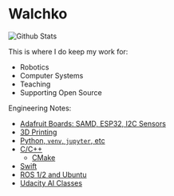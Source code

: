 # Walchko

![Github Stats](https://github-readme-stats.vercel.app/api?username=walchko&show_icons=true&theme=dracula)

<!--
**mickeyl/mickeyl** is a ✨ _special_ ✨ repository because its `README.md` (this file) appears on your GitHub profile.

Here are some ideas to get you started:

- 🔭 I’m currently working on ...
- 🌱 I’m currently learning ...
- 👯 I’m looking to collaborate on ...
- 🤔 I’m looking for help with ...
- 💬 Ask me about ...
- 📫 How to reach me: ...
- 😄 Pronouns: ...
- ⚡ Fun fact: ...
-->

This is where I do keep my work for:

- Robotics
- Computer Systems
- Teaching
- Supporting Open Source

Engineering Notes:

- [Adafruit Boards: SAMD, ESP32, I2C Sensors](https://github.com/walchko/github-blog/tree/master/source/blog/adafruit)
- [3D Printing](https://github.com/walchko/github-blog/tree/master/source/blog/3d-printing)
- [Python, `venv`, `jupyter`, etc](https://github.com/walchko/bearsnacks)
- [C/C++](https://github.com/Bear-Snacks/bear-snacks.github.io)
  - [CMake](https://github.com/Bear-Snacks/bear-snacks.github.io/blob/main/cmake/cmake.md)
- [Swift](https://github.com/Bear-Snacks/bear-snacks.github.io)
- [ROS 1/2 and Ubuntu](https://github.com/RecklessTedsFunland/izac/tree/master/docs)
- [Udacity AI Classes](https://github.com/MarsUniversity/udacity-ai)
